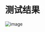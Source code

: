 
# 测试结果

![image](https://github.com/cqu20160901/UltraFastLaneDetection_caffe_onnx_horizon_rknn/blob/main/LaneDet_horizon/test_result_horizon_zq.jpg)
